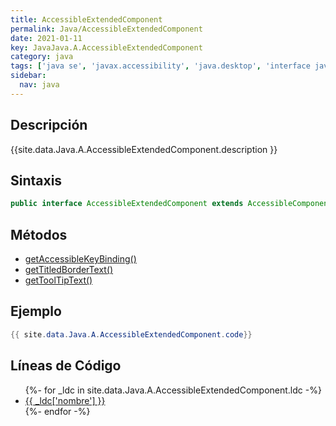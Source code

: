 ```yaml
---
title: AccessibleExtendedComponent
permalink: Java/AccessibleExtendedComponent
date: 2021-01-11
key: JavaJava.A.AccessibleExtendedComponent
category: java
tags: ['java se', 'javax.accessibility', 'java.desktop', 'interface java', 'Java 1.4']
sidebar: 
  nav: java
---
```


## Descripción
{{site.data.Java.A.AccessibleExtendedComponent.description }}

## Sintaxis
~~~java
public interface AccessibleExtendedComponent extends AccessibleComponent
~~~

## Métodos
* [getAccessibleKeyBinding()](/Java/AccessibleExtendedComponent/getAccessibleKeyBinding)
* [getTitledBorderText()](/Java/AccessibleExtendedComponent/getTitledBorderText)
* [getToolTipText()](/Java/AccessibleExtendedComponent/getToolTipText)

## Ejemplo
~~~java
{{ site.data.Java.A.AccessibleExtendedComponent.code}}
~~~

## Líneas de Código
<ul>
{%- for _ldc in site.data.Java.A.AccessibleExtendedComponent.ldc -%}
   <li>
       <a href="{{_ldc['url'] }}">{{ _ldc['nombre'] }}</a>
   </li>
{%- endfor -%}
</ul>
